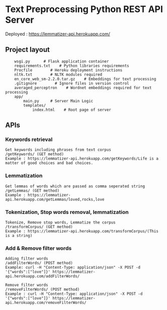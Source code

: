 # Text Preprocessing Python REST API Server 

Deployed : https://lemmatizer-api.herokuapp.com/

## Project layout

        wsgi.py      # Flask application container
        requirements.txt    # Python libraries requirements
        Procfile        # Heroku deployment instructions
        nltk.txt        # NLTK modules required
        en_core_web_sm-2.2.0.tar.gz    # Embeddings for text processing
        .gitignore        # Ignore files in version control
        averaged_perceptron    # Wordnet embeddings required for text processing
        app/
            main.py     # Server Main Logic
            templates/
                index.html    # Root page of server


## APIs

### Keywords retrieval
    Get keywords including phrases from text corpus
    /getKeywords/ (GET method)		
    Example : https://lemmatizer-api.herokuapp.com/getKeywords/Life is a matter of good choices and bad choices.

### Lemmatization
    Get lemmas of words which are passed as comma seperated string
    /getLemmas/ (GET method)		
    Example : https://lemmatizer-api.herokuapp.com/getLemmas/loved,rocks,love

### Tokenization, Stop words removal, lemmatization
    Tokenize, Remove stop words, Lemmatize the corpus	
    /transformCorpus/ (GET method)	
    Example : https://lemmatizer-api.herokuapp.com/transformCorpus/(This is a string)

### Add & Remove filter words
    Adding filter words	
    /addFilterWords/ (POST method)	
    Example: curl -H "Content-Type: application/json" -X POST -d '{"words":["love"]}' https://lemmatizer-api.herokuapp.com/addFilterWords/

    Remove filter words	
    /removeFilterWords/ (POST method)	
    Example : curl -H "Content-Type: application/json" -X POST -d '{"words":["love"]}' https://lemmatizer-api.herokuapp.com/removeFilterWords/

        